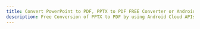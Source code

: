 ---title: Convert PowerPoint to PDF, PPTX to PDF FREE Converter or Android SDKdescription: Free Conversion of PPTX to PDF by using Android Cloud APIs & SDKs. Also Create, Edit & Render Microsoft Word & OpenOffice documents in the Cloud.---